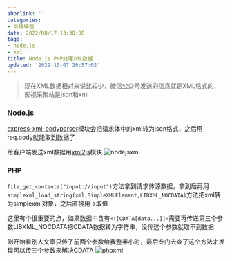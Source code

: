 ```yaml
---
abbrlink: ''
categories:
- 后端编程
date: 2022/08/17 13:30:00
tags:
- node.js
- xml
title: Node.js PHP处理XML数据
updated: '2022-10-07 20:57:02'
---
```

> 现在XML数据相对来说比较少，微信公众号发送的信息就是XML格式的，影视采集站是json和xml

### Node.js

[express-xml-bodyparser][1]模块会把请求体中的xml转为json格式，之后用req.body就能取到数据了

给客户端发送xml数据用[xml2js][2]模块
![nodejsxml][3]

### PHP

`file_get_contents("input://input")`方法拿到请求体源数据，拿到后再用`simplexml_load_string(xml,SimpleXMLElement,LIBXML_NOCDATA)`方法把xml转为simplexml对象，之后直接用->取值

这里有个很重要的点，如果数据中含有`<![CDATA[data...]]>`需要再传递第三个参数LIBXML_NOCDATA把CDATA数据转为字符串，没传这个参数就取不到数据

刚开始看别人文章只传了前两个参数给我整半小时，最后专门去查了这个方法才发现可以传三个参数来解决CDATA
![phpxml][4]

[1]: https://www.npmjs.com/package/express-xml-bodyparser
[2]: https://www.npmjs.com/package/xml2js#xml-builder-usage
[3]: https://i.imgtg.com/2022/08/17/Kz8jg.png
[4]: https://i.imgtg.com/2022/08/17/Kz6Rl.png
